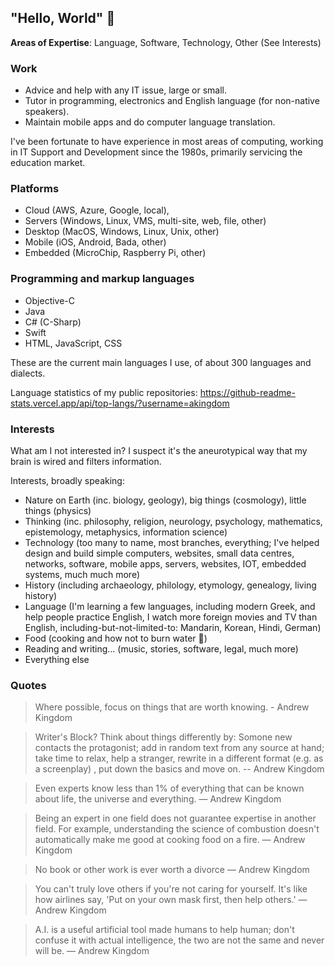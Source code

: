 ## "Hello, World" 👋

<!--
**akingdom/akingdom** is a ✨ _special_ ✨ repository because its `README.md` (this file) appears on your GitHub profile.

Here are some ideas to get you started:

- 🔭 I’m currently working on ...
- 🌱 I’m currently learning ...
- 👯 I’m looking to collaborate on ...
- 🤔 I’m looking for help with ...
- 💬 Ask me about ...
- 📫 How to reach me: ...
- 😄 Pronouns: ...
- ⚡ Fun fact: ...
-->

**Areas of Expertise**: Language, Software, Technology, Other (See Interests)

### Work

- Advice and help with any IT issue, large or small.
- Tutor in programming, electronics and English language (for non-native speakers).
- Maintain mobile apps and do computer language translation.

I've been fortunate to have experience in most areas of computing, working in IT Support and Development since the 1980s, primarily servicing the education market. 

### Platforms

- Cloud (AWS, Azure, Google, local), 
- Servers (Windows, Linux, VMS, multi-site, web, file, other)
- Desktop (MacOS, Windows, Linux, Unix, other)
- Mobile (iOS, Android, Bada, other)
- Embedded (MicroChip, Raspberry Pi, other)

### Programming and markup languages

- Objective-C
- Java
- C# (C-Sharp)
- Swift
- HTML, JavaScript, CSS

These are the current main languages I use, of about 300 languages and dialects.

Language statistics of my public repositories:
https://github-readme-stats.vercel.app/api/top-langs/?username=akingdom

### Interests

What am I not interested in? I suspect it's the aneurotypical way that my brain is wired and filters information.

Interests, broadly speaking:
- Nature on Earth (inc. biology, geology), big things (cosmology), little things (physics)
- Thinking (inc. philosophy, religion, neurology, psychology, mathematics, epistemology, metaphysics, information science)
- Technology (too many to name, most branches, everything; I've helped design and build simple computers, websites, small data centres, networks, software, mobile apps, servers, websites, IOT, embedded systems, much much more)
- History (including archaeology, philology, etymology, genealogy, living history)
- Language (I'm learning a few languages, including modern Greek, and help people practice English, I watch more foreign movies and TV than English, including-but-not-limited-to: Mandarin, Korean, Hindi, German)
- Food (cooking and how not to burn water 🤣)
- Reading and writing... (music, stories, software, legal, much more)
- Everything else

### Quotes

> Where possible, focus on things that are worth knowing. - Andrew Kingdom

> Writer's Block? Think about things differently by: Somone new contacts the protagonist; add in random text from any source at hand; take time to relax, help a stranger, rewrite in a different format (e.g. as a screenplay) , put down the basics and move on. -- Andrew Kingdom

> Even experts know less than 1% of everything that can be known about life, the universe and everything.  — Andrew Kingdom

> Being an expert in one field does not guarantee expertise in another field. For example, understanding the science of combustion doesn't automatically make me good at cooking food on a fire. — Andrew Kingdom

> No book or other work is ever worth a divorce  — Andrew Kingdom

> You can't truly love others if you're not caring for yourself. It's like how airlines say, 'Put on your own mask first, then help others.'  — Andrew Kingdom

> A.I. is a useful artificial tool made humans to help human; don't confuse it with actual intelligence, the two are not the same and never will be. — Andrew Kingdom

